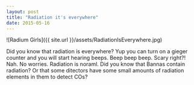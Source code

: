 ```yaml
---
layout: post
title: "Radiation it's everywhere"
date: 2015-05-16
---
```


![Radium Girls]({{ site.url }}/assets/RadiationIsEverywhere.jpg)

Did you know that radiation is everywhere? Yup you can turn on a gieger counter and you will start hearing beeps. Beep beep beep. Scary right?! Nah. No worries. Radiation is noraml. Did you know that Bannas contain radiation? Or that some ditectors have some small amounts of radiation elements in them to detect COs?